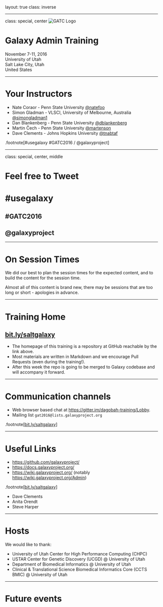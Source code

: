 layout: true
class: inverse

---
class: special, center
![GATC Logo](../shared-images/AdminTraining2016-250.png)

# Galaxy Admin Training
November 7-11, 2016  
University of Utah  
Salt Lake City, Utah  
United States

---
# Your Instructors

- Nate Coraor - Penn State University [@natefoo](https://twitter.com/natefoo)
- Simon Gladman - VLSCI, University of Melbourne, Australia [@simongladman1](https://twitter.com/simongladman1)
- Dan Blankenberg - Penn State University [@dblankenberg](https://twitter.com/dblankenberg)
- Martin Čech - Penn State University [@martenson](https://twitter.com/martenson)
- Dave Clements - Johns Hopkins University [@tnabtaf](https://twitter.com/tnabtaf)

.footnote[\#usegalaxy \#GATC2016 / @galaxyproject]

---
class: special, center, middle
# Feel free to Tweet

# \#usegalaxy
## \#GATC2016  
## @galaxyproject

---
# On Session Times

We did our best to plan the session times for the expected content, and to build the content for the session time.

Almost all of this content is brand new, there may be sessions that are too long or short - apologies in advance.

---
# Training Home

## [bit.ly/saltgalaxy](https://bit.ly/saltgalaxy)

* The homepage of this training is a repository at GitHub reachable by the link above.
* Most materials are written in Markdown and we encourage Pull Requests (even during the training!).
* After this week the repo is going to be merged to Galaxy codebase and will accompany it forward.

---
# Communication channels

* Web browser based chat at https://gitter.im/dagobah-training/Lobby.
* Mailing list `gat2016@lists.galaxyproject.org`

.footnote[[bit.ly/saltgalaxy](https://bit.ly/saltgalaxy)]

---
# Useful Links

- https://github.com/galaxyproject/
- https://docs.galaxyproject.org/
- https://wiki.galaxyproject.org/ (notably https://wiki.galaxyproject.org/Admin)

.footnote[[bit.ly/saltgalaxy](https://bit.ly/saltgalaxy)]

- Dave Clements
- Anita Orendt
- Steve Harper

---
# Hosts

We would like to thank:
- University of Utah Center for High Performance Computing (CHPC)
- USTAR Center for Genetic Discovery (UCGD) @ University of Utah
- Department of Biomedical Informatics @ University of Utah
- Clinical & Translational Science Biomedical Informatics Core (CCTS BMIC) @ University of Utah

---
# Future events
